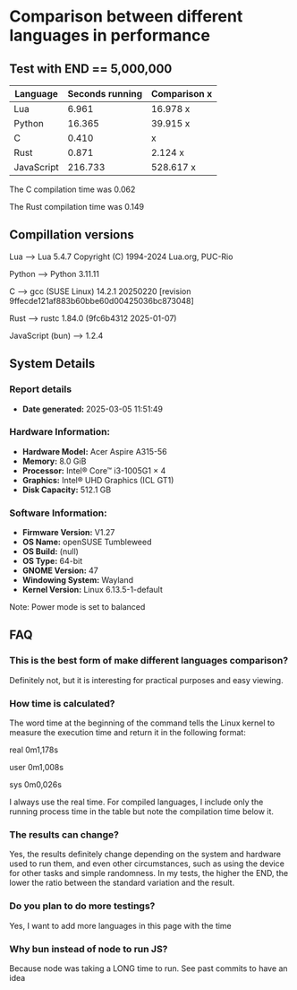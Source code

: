 # Comparison between different languages ​​in performance

## Test with END == 5,000,000
| Language   | Seconds running | Comparison x |
|------------|-----------------|--------------|
| Lua        | 6.961           | 16.978 x     |
| Python     | 16.365          | 39.915 x     |
| C          | 0.410           | x            |
| Rust       | 0.871           | 2.124 x      |
| JavaScript | 216.733         | 528.617 x    |

The C compilation time was 0.062


The Rust compilation time was 0.149


## Compillation versions
Lua --> Lua 5.4.7  Copyright (C) 1994-2024 Lua.org, PUC-Rio


Python --> Python 3.11.11


C --> gcc (SUSE Linux) 14.2.1 20250220 
[revision 9ffecde121af883b60bbe60d00425036bc873048]


Rust --> rustc 1.84.0 (9fc6b4312 2025-01-07)


JavaScript (bun) --> 1.2.4


## System Details
### Report details
- **Date generated:**                              2025-03-05 11:51:49

### Hardware Information:
- **Hardware Model:**                              Acer Aspire A315-56
- **Memory:**                                      8.0 GiB
- **Processor:**                                   Intel® Core™ i3-1005G1 × 4
- **Graphics:**                                    Intel® UHD Graphics (ICL GT1)
- **Disk Capacity:**                               512.1 GB

### Software Information:
- **Firmware Version:**                            V1.27
- **OS Name:**                                     openSUSE Tumbleweed
- **OS Build:**                                    (null)
- **OS Type:**                                     64-bit
- **GNOME Version:**                               47
- **Windowing System:**                            Wayland
- **Kernel Version:**                              Linux 6.13.5-1-default


Note: Power mode is set to balanced

## FAQ
### This is the best form of make different languages comparison?
Definitely not, but it is interesting for practical purposes and easy viewing.

### How time is calculated?
The word time at the beginning of the command tells the Linux kernel to measure 
the execution time and return it in the following format:

real	       0m1,178s

user	       0m1,008s

sys	       0m0,026s

I always use the real time. For compiled languages, I include only the running 
process time in the table but note the compilation time below it.

### The results can change?
Yes, the results definitely change depending on the system and hardware used to 
run them, and even other circumstances, such as using the device for other tasks 
and simple randomness. In my tests, the higher the END, the lower the ratio 
between the standard variation and the result.

### Do you plan to do more testings?
Yes, I want to add more languages in this page with the time

### Why bun instead of node to run JS?
Because node was taking a LONG time to run. See past commits to have an idea
